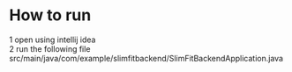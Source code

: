 # How to run
1 open using intellij idea  <br />
2 run the following file src/main/java/com/example/slimfitbackend/SlimFitBackendApplication.java
